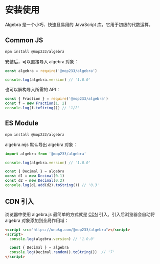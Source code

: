# 安装使用

Algebra 是一个小巧、快速且易用的 JavaScript 库，它用于初级的代数运算。

## Common JS

```sh
npm install @mop233/algebra
```

安装后，可以直接导入 algebra 对象：

```js
const algebra = require('@mop233/algebra')

console.log(algebra.version) // '1.0.0'
```

也可以解构导入所需的 API：

```js
const { Fraction } = require('@mop233/algebra')
const f = new Fraction(1, 2)
console.log(f.toString()) // '1/2'
```

## ES Module

```sh
npm install @mop233/algebra
```

algebra.mjs 默认导出 algebra 对象：

```js
import algebra from '@mop233/algebra'

console.log(algebra.version) // '1.0.0'

const { Decimal } = algebra
const d1 = new Decimal(0.1)
const d2 = new Decimal(0.2)
console.log(d1.add(d2).toString()) // '0.3'
```

## CDN 引入

浏览器中使用 algebra.js 最简单的方式就是 [CDN](https://unpkg.com/@mop233/algebra) 引入，引入后浏览器会自动将 algebra 对象添加到全局作用域：

```html
<script src="https://unpkg.com/@mop233/algebra"></script>
<script>
  console.log(algebra.version) // '1.0.0'

  const { Decimal } = algebra
  console.log(Decimal.random().toString())  // '7'
</script>
```
